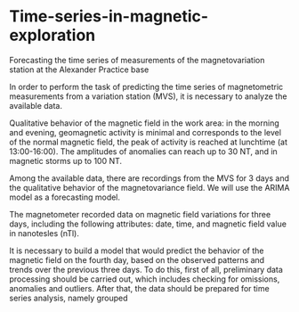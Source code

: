 # Time-series-in-magnetic-exploration
Forecasting the time series of measurements of the magnetovariation station at the Alexander Practice base

In order to perform the task of predicting the time series of magnetometric measurements from a variation station (MVS), it is necessary to analyze the available data. 

Qualitative behavior of the magnetic field in the work area: in the morning and evening, geomagnetic activity is minimal and corresponds to the level of the normal magnetic field, the peak of activity is reached at lunchtime (at 13:00-16:00). The amplitudes of anomalies can reach up to 30 NT, and in magnetic storms up to 100 NT.

Among the available data, there are recordings from the MVS for 3 days and the qualitative behavior of the magnetovariance field. We will use the ARIMA model as a forecasting model. 

The magnetometer recorded data on magnetic field variations for three days, including the following attributes: date, time, and magnetic field value in nanotesles (nTl). 

It is necessary to build a model that would predict the behavior of the magnetic field on the fourth day, based on the observed patterns and trends over the previous three days. To do this, first of all, preliminary data processing should be carried out, which includes checking for omissions, anomalies and outliers. After that, the data should be prepared for time series analysis, namely grouped
